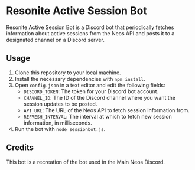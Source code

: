 # Resonite Active Session Bot

Resonite Active Session Bot is a Discord bot that periodically fetches information about active sessions from the Neos API and posts it to a designated channel on a Discord server.

## Usage

1. Clone this repository to your local machine.
2. Install the necessary dependencies with `npm install`.
3. Open `config.json` in a text editor and edit the following fields:
   - `DISCORD_TOKEN`: The token for your Discord bot account.
   - `CHANNEL_ID`: The ID of the Discord channel where you want the session updates to be posted.
   - `API_URL`: The URL of the Neos API to fetch session information from.
   - `REFRESH_INTERVAL`: The interval at which to fetch new session information, in milliseconds.
4. Run the bot with `node sessionbot.js`.

## Credits

This bot is a recreation of the bot used in the Main Neos Discord.
